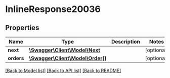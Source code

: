 # InlineResponse20036

## Properties
Name | Type | Description | Notes
------------ | ------------- | ------------- | -------------
**next** | [**\Swagger\Client\Model\Next**](Next.md) |  | [optional] 
**orders** | [**\Swagger\Client\Model\Order[]**](Order.md) |  | [optional] 

[[Back to Model list]](../../README.md#documentation-for-models) [[Back to API list]](../../README.md#documentation-for-api-endpoints) [[Back to README]](../../README.md)

